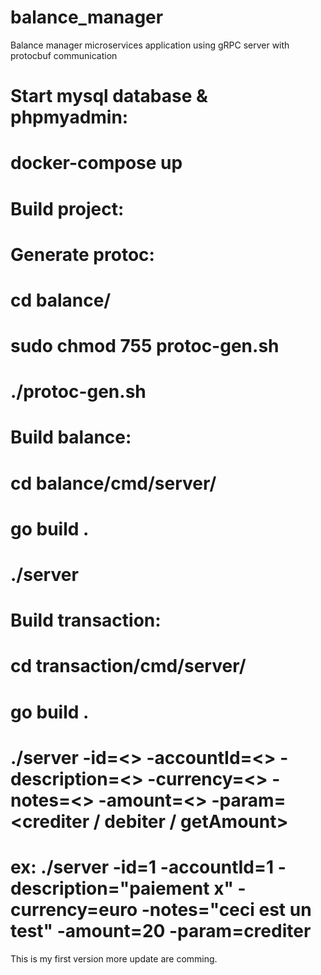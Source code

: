 # balance_manager
Balance manager microservices application using gRPC server with protocbuf communication

# Start mysql database & phpmyadmin:
  
 # docker-compose up

# Build project:

 # Generate protoc:
   # cd balance/
   # sudo chmod 755 protoc-gen.sh
   # ./protoc-gen.sh
  
 # Build balance:
   # cd balance/cmd/server/
   # go build .
   # ./server
  
 # Build transaction:
   # cd transaction/cmd/server/
   # go build .
   # ./server -id=<> -accountId=<> -description=<> -currency=<> -notes=<> -amount=<> -param=<crediter / debiter / getAmount>
   # ex:  ./server -id=1 -accountId=1 -description="paiement x" -currency=euro -notes="ceci est un test" -amount=20 -param=crediter
    
This is my first version more update are comming.
